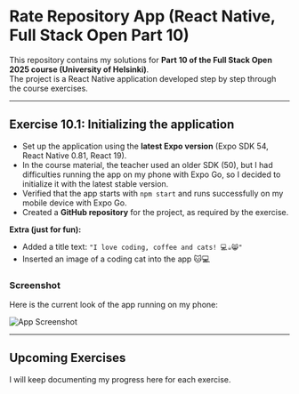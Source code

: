 # Rate Repository App (React Native, Full Stack Open Part 10)

This repository contains my solutions for **Part 10 of the Full Stack Open 2025 course (University of Helsinki)**.  
The project is a React Native application developed step by step through the course exercises.

---

## Exercise 10.1: Initializing the application

- Set up the application using the **latest Expo version** (Expo SDK 54, React Native 0.81, React 19).  
- In the course material, the teacher used an older SDK (50), but I had difficulties running the app on my phone with Expo Go, so I decided to initialize it with the latest stable version.  
- Verified that the app starts with `npm start` and runs successfully on my mobile device with Expo Go.  
- Created a **GitHub repository** for the project, as required by the exercise.  

**Extra (just for fun):**
- Added a title text: `"I love coding, coffee and cats! 💻☕😸"`  
- Inserted an image of a coding cat into the app 🐱💻  

### Screenshot  
Here is the current look of the app running on my phone:  

![App Screenshot](./assets/app-screenshot.jpeg)

---

## Upcoming Exercises
I will keep documenting my progress here for each exercise.
